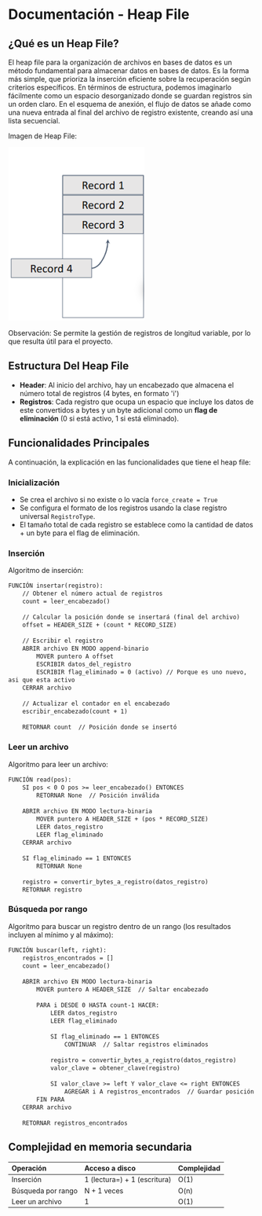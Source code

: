 # Documentación - Heap File
## ¿Qué es un Heap File?
El heap file para la organización de archivos en bases de datos es un método fundamental para almacenar datos en bases de datos. Es la forma más simple, que prioriza la inserción eficiente sobre la recuperación según criterios específicos. 
En términos de estructura, podemos imaginarlo fácilmente como un espacio desorganizado donde se guardan registros sin un orden claro. En el esquema de anexión, el flujo de datos se añade como una nueva entrada al final del archivo de registro existente, creando así una lista secuencial.

Imagen de Heap File:

![Imagen_HeapFile](/images/heap_img1.png)

Observación: Se permite la gestión de registros de longitud variable, por lo que resulta útil para el proyecto.
## Estructura Del Heap File
- **Header**: Al inicio del archivo, hay un encabezado que almacena el número total de registros (4 bytes, en formato 'i')
- **Registros**: Cada registro que ocupa un espacio que incluye los datos de este convertidos a bytes y un byte adicional como un **flag de eliminación** (0 si está activo, 1 si está eliminado).

## Funcionalidades Principales
A continuación, la explicación en las funcionalidades que tiene el heap file:
### Inicialización
- Se crea el archivo si no existe o lo vacía `force_create = True`
- Se configura el formato de los registros usando la clase registro universal `RegistroType`.
- El tamaño total de cada registro se establece como la cantidad de datos + un byte para el flag de eliminación.

### Inserción
Algoritmo de inserción:
```
FUNCIÓN insertar(registro):
    // Obtener el número actual de registros
    count = leer_encabezado()
    
    // Calcular la posición donde se insertará (final del archivo)
    offset = HEADER_SIZE + (count * RECORD_SIZE)
    
    // Escribir el registro
    ABRIR archivo EN MODO append-binario
        MOVER puntero A offset
        ESCRIBIR datos_del_registro
        ESCRIBIR flag_eliminado = 0 (activo) // Porque es uno nuevo, asi que esta activo
    CERRAR archivo
    
    // Actualizar el contador en el encabezado
    escribir_encabezado(count + 1)
    
    RETORNAR count  // Posición donde se insertó
```

### Leer un archivo 
Algoritmo para leer un archivo:
```
FUNCIÓN read(pos):
    SI pos < 0 O pos >= leer_encabezado() ENTONCES
        RETORNAR None  // Posición inválida
    
    ABRIR archivo EN MODO lectura-binaria
        MOVER puntero A HEADER_SIZE + (pos * RECORD_SIZE)
        LEER datos_registro
        LEER flag_eliminado
    CERRAR archivo
    
    SI flag_eliminado == 1 ENTONCES
        RETORNAR None
    
    registro = convertir_bytes_a_registro(datos_registro)
    RETORNAR registro
```
### Búsqueda por rango
Algoritmo para buscar un registro dentro de un rango (los resultados incluyen al mínimo y al máximo):
```
FUNCIÓN buscar(left, right):
    registros_encontrados = []
    count = leer_encabezado()
    
    ABRIR archivo EN MODO lectura-binaria
        MOVER puntero A HEADER_SIZE  // Saltar encabezado
        
        PARA i DESDE 0 HASTA count-1 HACER:
            LEER datos_registro
            LEER flag_eliminado
            
            SI flag_eliminado == 1 ENTONCES
                CONTINUAR  // Saltar registros eliminados
            
            registro = convertir_bytes_a_registro(datos_registro)
            valor_clave = obtener_clave(registro)
            
            SI valor_clave >= left Y valor_clave <= right ENTONCES
                AGREGAR i A registros_encontrados  // Guardar posición
        FIN PARA
    CERRAR archivo
    
    RETORNAR registros_encontrados

```

## Complejidad en memoria secundaria


| Operación| Acceso a disco    | Complejidad       |        
| :-------- | :------- | :------------------------- |
| Inserción | 1 (lectura=) + 1 (escritura) | O(1) |
| Búsqueda por rango | N + 1 veces | O(n) |
| Leer un archivo | 1| O(1) |
